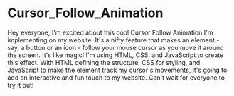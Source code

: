 # Cursor_Follow_Animation
Hey everyone, I'm excited about this cool Cursor Follow Animation I'm implementing on my website. It's a nifty feature that makes an element - say, a button or an icon - follow your mouse cursor as you move it around the screen. It's like magic! I'm using HTML, CSS, and JavaScript to create this effect. With HTML defining the structure, CSS for styling, and JavaScript to make the element track my cursor's movements, it's going to add an interactive and fun touch to my website. Can't wait for everyone to try it out!
